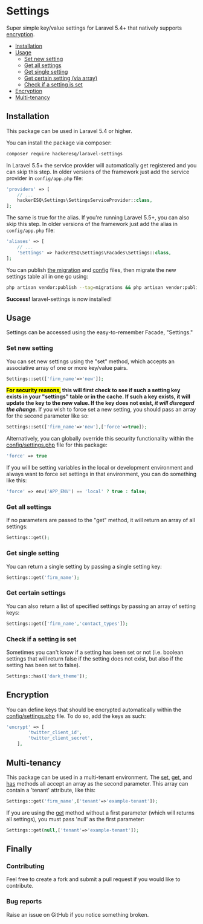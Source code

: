 # Settings
Super simple key/value settings for Laravel 5.4+ that natively supports [encryption](#encryption).

* [Installation](#installation)
* [Usage](#usage)
  * [Set new setting](#set-new-setting)
  * [Get all settings](#get-all-settings)
  * [Get single setting](#get-single-setting)
  * [Get certain setting (via array)](#get-certain-settings)
  * [Check if a setting is set](#check-if-a-setting-is-set)
* [Encryption](#encryption)
* [Multi-tenancy](#multi-tenancy)
  
  
## Installation
This package can be used in Laravel 5.4 or higher.

You can install the package via composer:

``` bash
composer require hackeresq/laravel-settings
```

In Laravel 5.5+ the service provider will automatically get registered and you can skip this step. In older versions of the framework just add the service provider in `config/app.php` file:

```php
'providers' => [
    // ...
    hackerESQ\Settings\SettingsServiceProvider::class,
];
```
The same is true for the alias. If you're running Laravel 5.5+, you can also skip this step. In older versions of the framework just add the alias in `config/app.php` file:

```php
'aliases' => [
    // ...
    'Settings' => hackerESQ\Settings\Facades\Settings::class,
];
```

You can publish [the migration](https://github.com/hackerESQ/settings/blob/master/database/migrations/create_settings_table.php) and [config](https://github.com/hackerESQ/settings/blob/master/config/settings.php) files, then migrate the new settings table all in one go using:

```bash
php artisan vendor:publish --tag=migrations && php artisan vendor:publish --tag=config && php artisan migrate
```

<b>Success!</b> laravel-settings is now installed!

## Usage

Settings can be accessed using the easy-to-remember Facade, "Settings."

### Set new setting
You can set new settings using the "set" method, which accepts an associative array of one or more key/value pairs.

```php
Settings::set(['firm_name'=>'new']);
```

<b><mark>For security reasons,</mark> this will first check to see if such a setting key exists in your "settings" table or in the cache. If such a key exists, it will update the key to the new value. If the key does not exist, <i>it will disregard the change.</i> </b> If you wish to force set a new setting, you should pass an array for the second parameter like so:

```php
Settings::set(['firm_name'=>'new'],['force'=>true]);
```

Alternatively, you can globally override this security functionality within the [config/settings.php](https://github.com/hackerESQ/settings/blob/master/config/settings.php) file for this package:

```php
'force' => true
```

If you will be setting variables in the local or development environment and always want to force set settings in that environment, you can do something like this:

```php
'force' => env('APP_ENV') == 'local' ? true : false;
```

### Get all settings
If no parameters are passed to the "get" method, it will return an array of all settings:

```php
Settings::get();
```

### Get single setting
You can return a single setting by passing a single setting key:

```php
Settings::get('firm_name');
```

### Get certain settings
You can also return a list of specified settings by passing an array of setting keys:

```php
Settings::get(['firm_name','contact_types']);
```

### Check if a setting is set
Sometimes you can't know if a setting has been set or not (i.e. boolean settings that will return false if the setting does not exist, but also if the setting has been set to false).

```php
Settings::has(['dark_theme']);
```

## Encryption

You can define keys that should be encrypted automatically within the [config/settings.php](https://github.com/hackerESQ/settings/blob/master/config/settings.php) file. To do so, add the keys as such:

```php
'encrypt' => [
        'twitter_client_id',
        'twitter_client_secret',
    ],
```

## Multi-tenancy
This package can be used in a multi-tenant environment. The [set](#set-new-setting), [get](#get-all-settings), and [has](#check-if-a-setting-is-set) methods all accept an array as the second parameter. This array can contain a 'tenant' attribute, like this:

```php
Settings::get('firm_name',['tenant'=>'example-tenant']);
```

If you are using the [get](#get-all-settings) method without a first parameter (which will returns all settings), you must pass 'null' as the first parameter:

```php
Settings::get(null,['tenant'=>'example-tenant']);
```

## Finally

### Contributing
Feel free to create a fork and submit a pull request if you would like to contribute.

### Bug reports
Raise an issue on GitHub if you notice something broken.

